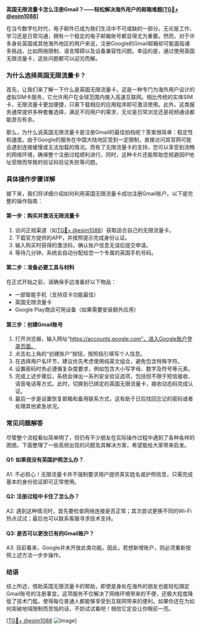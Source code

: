 **英国无限流量卡怎么注册Gmail？——轻松解决海外用户的邮箱难题[[TG💪+ @esim1088](https://t.me/s/esim1088)]**

在当今数字化时代，电子邮件已成为我们生活中不可或缺的一部分。无论是工作、学习还是日常沟通，拥有一个稳定的电子邮箱账号都显得尤为重要。然而，对于许多身处英国或其他海外地区的用户来说，注册Google的Gmail邮箱却可能面临诸多挑战，比如网络限制、语言障碍以及设备兼容性问题。幸运的是，通过使用英国无限流量卡，这些问题都可以迎刃而解。

### **为什么选择英国无限流量卡？**

首先，让我们来了解一下什么是英国无限流量卡。这是一种专门为海外用户设计的虚拟SIM卡服务，它允许用户在全球范围内接入高速互联网。相比传统的实体SIM卡，无限流量卡更加便捷，只需下载相应的应用程序即可激活使用。此外，这类服务通常提供多种套餐选择，满足不同用户的需求，无论是日常浏览还是视频通话都能游刃有余。

那么，为什么说英国无限流量卡是注册Gmail的最佳拍档呢？答案很简单：稳定性和速度。由于Google的服务在中国大陆地区受到一定限制，直接访问其官网可能会遇到连接缓慢或无法加载的情况。而有了无限流量卡的支持，您可以享受到流畅的网络环境，确保整个注册过程顺利进行。同时，这种卡片还能帮助您规避因IP地址受限而导致的验证码验证失败等问题。

### **具体操作步骤详解**

接下来，我们将详细介绍如何利用英国无限流量卡成功注册Gmail账户。以下是完整的操作指南：

#### **第一步：购买并激活无限流量卡**
1. 访问正规渠道（如[TG💪+ @esim1088](https://t.me/s/esim1088)）获取适合自己的无限流量卡。
2. 下载官方提供的APP，并按照提示完成身份认证。
3. 输入购买时获得的激活码，确认账户信息无误后提交申请。
4. 等待几分钟，系统会自动分配给您一个专属的英国手机号码。

#### **第二步：准备必要工具与材料**
在正式开始之前，请确保手边准备好以下物品：
- 一部智能手机（支持双卡功能最佳）
- 英国无限流量卡
- Google Play商店可用设备（如果需要安装额外应用）

#### **第三步：创建Gmail账号**
1. 打开浏览器，输入网址“https://accounts.google.com”，进入Google账户登录页面。
2. 点击右上角的“创建账户”按钮，按照指引填写个人信息。
3. 在选择用户名环节，建议优先考虑使用纯英文组合，避免包含特殊字符。
4. 设置密码时务必遵循复杂度要求，例如包含大小写字母、数字及符号等元素。
5. 完成上述步骤后，系统会弹出一系列安全验证选项，包括但不限于短信接收、语音电话等方式。此时，切换到已绑定的英国无限流量卡，接收动态码完成认证。
6. 最后一步是设置恢复邮箱和备用联系方式，这有助于日后找回忘记的密码或者处理其他紧急状况。

### **常见问题解答**

尽管整个流程看似简单明了，但仍有不少朋友在实际操作过程中遇到了各种各样的困惑。下面整理了一些高频出现的问题及其解决方案，希望能给大家带来启发。

#### **Q1: 如果我没有英国护照怎么办？**
A1: 不必担心！无限流量卡并不强制要求用户提供真实姓名或护照信息，只需完成基本的身份验证即可正常使用。

#### **Q2: 注册过程中卡住了怎么办？**
A2: 遇到这种情况时，首先要检查网络连接是否正常；其次尝试更换不同的Wi-Fi热点试试；最后也可以联系客服寻求技术支持。

#### **Q3: 是否可以更改已有的Gmail账户？**
A3: 目前看来，Google并未开放此类功能。因此，若想新增账户，则必须重新按照上述方法一步步操作。

### **结语**

综上所述，借助英国无限流量卡的帮助，即使是身处在海外的朋友也能轻松搞定Gmail账号的注册事宜。这项服务不仅解决了网络环境带来的不便，还极大程度降低了技术门槛，使得每位普通人都能够享受到互联网带来的便利。如果你还在为如何突破地域限制而苦恼的话，不妨试试看吧！相信它定会让你眼前一亮。

[[TG💪+ @esim1088](https://t.me/s/esim1088) ![Image](https://i.postimg.cc/4NQfJmqS/Snipaste-2025-05-13-00-14-12.png)]